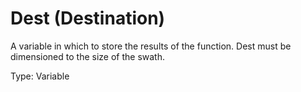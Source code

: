 # Dest (Destination)

A variable in which to store the results of the function. Dest must be dimensioned to the size of the swath.

Type: Variable
